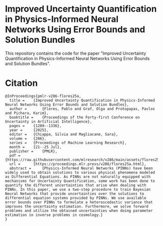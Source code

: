 # Improved Uncertainty Quantification in Physics-Informed Neural Networks Using Error Bounds and Solution Bundles

This repository contains the code for the paper "Improved Uncertainty Quantification in Physics-Informed Neural Networks Using Error Bounds and Solution Bundles".

# Citation

```
@InProceedings{pmlr-v286-flores25a,
  title = 	 {Improved Uncertainty Quantification in Physics-Informed Neural Networks Using Error Bounds and Solution Bundles},
  author =       {Flores, Pablo and Graf, Olga and Protopapas, Pavlos and Pichara, Karim},
  booktitle = 	 {Proceedings of the Forty-first Conference on Uncertainty in Artificial Intelligence},
  pages = 	 {1289--1336},
  year = 	 {2025},
  editor = 	 {Chiappa, Silvia and Magliacane, Sara},
  volume = 	 {286},
  series = 	 {Proceedings of Machine Learning Research},
  month = 	 {21--25 Jul},
  publisher =    {PMLR},
  pdf = 	 {https://raw.githubusercontent.com/mlresearch/v286/main/assets/flores25a/flores25a.pdf},
  url = 	 {https://proceedings.mlr.press/v286/flores25a.html},
  abstract = 	 {Physics-Informed Neural Networks (PINNs) have been widely used to obtain solutions to various physical phenomena modeled as Differential Equations. As PINNs are not naturally equipped with mechanisms for Uncertainty Quantification, some work has been done to quantify the different uncertainties that arise when dealing with PINNs. In this paper, we use a two-step procedure to train Bayesian Neural Networks that provide uncertainties over the solutions to differential equation systems provided by PINNs. We use available error bounds over PINNs to formulate a heteroscedastic variance that improves the uncertainty estimation. Furthermore, we solve forward problems and utilize the obtained uncertainties when doing parameter estimation in inverse problems in cosmology.}
}
```
